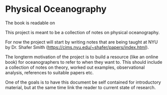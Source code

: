 # Physical Oceanography

The book is readable on 

This project is meant to be a collection of notes on physical oceanography.

For now the project will start by writing notes that are being taught at NYU by Dr. Shafer Smith (https://cims.nyu.edu/~shafer/papers/index.html).

The longterm motivation of the project is to build a resource (like an online book) for oceanographers to refer to when they want to. This should include a collection of notes on theory, worked out examples, observational analysis, references to suitable papers etc. 

One of the goals is to have this document be self contained for introductory material, but at the same time link the reader to current state of research.
